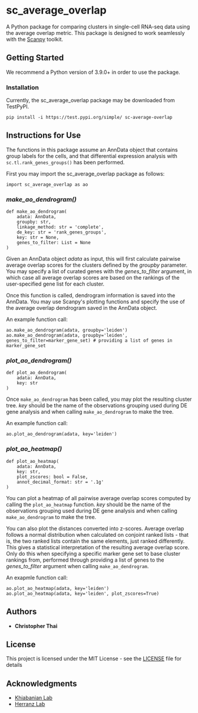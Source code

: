 # sc_average_overlap
A Python package for comparing clusters in single-cell RNA-seq data using the average overlap metric. This package is designed to work seamlessly with the [Scanpy][] toolkit.

[Scanpy]: https://github.com/scverse/scanpy

## Getting Started

We recommend a Python version of 3.9.0+ in order to use the package.

### Installation

Currently, the sc_average_overlap package may be downloaded from TestPyPI. 

```
pip install -i https://test.pypi.org/simple/ sc-average-overlap
```

## Instructions for Use

The functions in this package assume an AnnData object that contains group labels for the cells, and that differential expression analysis with `sc.tl.rank_genes_groups()` has been performed.

First you may import the sc_average_overlap package as follows:

```
import sc_average_overlap as ao
```

### *make_ao_dendrogram()*
```
def make_ao_dendrogram(
	adata: AnnData,
	groupby: str,
	linkage_method: str = 'complete',
	de_key: str = 'rank_genes_groups',
	key: str = None, 
	genes_to_filter: List = None
) 
```

Given an AnnData object *adata* as input, this will first calculate pairwise average overlap scores for the clusters defined by the *groupby* parameter. You may specify a list of curated genes with the *genes_to_filter* argument, in which case all average overlap scores are based on the rankings of the user-specified gene list for each cluster.

Once this function is called, dendrogram information is saved into the AnnData. You may use Scanpy's plotting functions and specify the use of the average overlap dendrogram saved in the AnnData object.

An example function call:
```
ao.make_ao_dendrogram(adata, groupby='leiden')
ao.make_ao_dendrogram(adata, groupby='leiden', genes_to_filter=marker_gene_set) # providing a list of genes in marker_gene_set
```


### *plot_ao_dendrogram()*
```
def plot_ao_dendrogram(
	adata: AnnData,
	key: str
)
```

Once `make_ao_dendrogram` has been called, you may plot the resulting cluster tree. *key* should be the name of the observations grouping used during DE gene analysis and when calling `make_ao_dendrogram` to make the tree.

An example function call:
```
ao.plot_ao_dendrogram(adata, key='leiden')
```

### *plot_ao_heatmap()*
```
def plot_ao_heatmap(
	adata: AnnData,
	key: str,
	plot_zscores: bool = False,
	annot_decimal_format: str = '.1g'
)
```
You can plot a heatmap of all pairwise average overlap scores computed by calling the `plot_ao_heatmap` function. *key* should be the name of the observations grouping used during DE gene analysis and when calling `make_ao_dendrogram` to make the tree.

You can also plot the distances converted into z-scores. Average overlap follows a normal distribution when calculated on conjoint ranked lists - that is, the two ranked lists contain the same elements, just ranked differently. This gives a statistical interpretation of the resulting average overlap score. Only do this when specifying a specific marker gene set to base cluster rankings from, performed through providing a list of genes to the *genes_to_filter* argument when calling `make_ao_dendrogram`.

An exapmle function call:
```
ao.plot_ao_heatmap(adata, key='leiden')
ao.plot_ao_heatmap(adata, key='leiden', plot_zscores=True)
```


## Authors

* **Christopher Thai** 

## License

This project is licensed under the MIT License - see the [LICENSE](LICENSE) file for details

## Acknowledgments
* [Khiabanian Lab](https://khiabanian-lab.org)
* [Herranz Lab](http://www.herranzlab.org/)